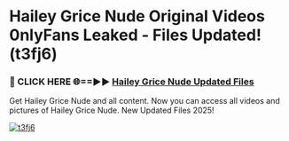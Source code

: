 # Hailey Grice Nude Original Videos 0nlyFans Leaked - Files Updated! (t3fj6)

<h3>🔴 CLICK HERE 🌐==►► <a href="https://tinyurl.com/4mcuefdz" rel="nofollow">Hailey Grice Nude Updated Files</a></h3>

Get Hailey Grice Nude and all content. Now you can access all videos and pictures of Hailey Grice Nude. New Updated Files 2025!

[![t3fj6](https://i.imgur.com/StAQSOY.gif)](https://tinyurl.com/4mcuefdz)
